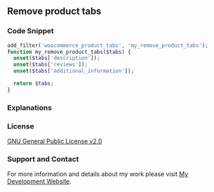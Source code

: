 ## Remove product tabs

### Code Snippet

```php
add_filter('woocommerce_product_tabs', 'my_remove_product_tabs');
function my_remove_product_tabs($tabs) {
  unset($tabs['description']);
  unset($tabs['reviews']);
  unset($tabs['additional_information']);

  return $tabs;
}
```
### Explanations

### License

[GNU General Public License v2.0](https://github.com/dedewiweka/snippets/blob/main/LICENSE)

### Support and Contact

For more information and details about my work please visit [My Development Website](https://dede.wiweka.com/development).
